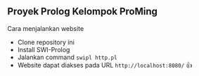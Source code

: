 ## Proyek Prolog Kelompok ProMing

Cara menjalankan website
- Clone repository ini
- Install SWI-Prolog
- Jalankan command `swipl http.pl`
- Website dapat diakses pada URL `http://localhost:8080/` 👍